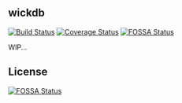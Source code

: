 ## wickdb

[![Build Status](https://travis-ci.org/Fullstop000/wickdb.svg?branch=master)](https://travis-ci.org/Fullstop000/wickdb)
[![Coverage Status](https://coveralls.io/repos/github/Fullstop000/wickdb/badge.svg?branch=master)](https://coveralls.io/github/Fullstop000/wickdb?branch=master)
[![FOSSA Status](https://app.fossa.io/api/projects/git%2Bgithub.com%2FFullstop000%2Fwickdb.svg?type=shield)](https://app.fossa.io/projects/git%2Bgithub.com%2FFullstop000%2Fwickdb?ref=badge_shield)

WIP...

## License
[![FOSSA Status](https://app.fossa.io/api/projects/git%2Bgithub.com%2FFullstop000%2Fwickdb.svg?type=large)](https://app.fossa.io/projects/git%2Bgithub.com%2FFullstop000%2Fwickdb?ref=badge_large)